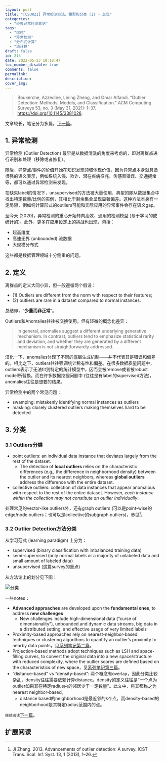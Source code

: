 ```yaml
---
layout: post
title: "[CSUR21] 异常检测方法、模型和分类 (I) - 总览"
categories:
  - "经典异常检测笔记"
tags:
  - "综述"
  - "异常检测"
  - "分布式计算"
  - "流计算"
draft: false
id: 213
date: 2022-05-23 10:18:47
toc_number_disable: true
comments: false
permalink:
description:
cover_img:
---
```


> Boukerche, Azzedine, Lining Zheng, and Omar Alfandi. “Outlier Detection: Methods, Models, and Classification.” ACM Computing Surveys 53, no. 3 (May 31, 2021): 1–37. https://doi.org/10.1145/3381028.

文章较长，笔记分为多篇，[下一篇](../经典异常检测笔记2/)。

## 1. 异常检测

异常检测 (Outlier Detection) 最早是从数据清洗的角度来考虑的，即对离群点进行识别和处理（移除或者修复）。

随后，异常点/事件的价值开始在知识发现领域体现价值，因为异常点本身就具备很强的语义表示，例如系统入侵、欺诈、潜在疾病征兆、传感器错误、交通拥堵等，都可以通过异常检测来发现。

在缺失label的情况下，unsupervised的方法被大量使用，典型的即从数据集合中找出特定数量/比例的实例，其相比于剩余集合呈现显著偏差。这种方法本身有一定局限，例如纯计算形式的outliers可能和实际应用的异常事件会存在语义gap。

至今天 (2020)，异常检测的重心开始转向高效、通用的检测模型 (基于学习的或统计的)。此外，更多在应用设定上的挑战也出现，包括：
- 超高维度
- 高速无界 (unbounded) 流数据
- 大规模分布式

这些都是数据管理领域十分侧重的问题。

## 2. 定义

离群点的定义大同小异，但一般遵循两个假设：
- (1) Outliers are different from the norm with respect to their features;
- (2) outliers are rare in a dataset compared to normal instances.

总结即，“**少量而非正常**”。

Outliers和Anomalies往往被交换使用，但有轻微的概念化差异：
> In general, anomalies suggest a different underlying generative mechanism. In contrast, outliers tend to emphasize statistical rarity and deviation, and whether they are generated by a different mechanism is not straightforwardly addressed.

汉化一下，anomalies体现了不同的底层生成机制——并不代表其是错误和偏差的。相比之下，outliers往往强调统计稀有性和偏差。在很多数据质量问题中，outliers表示了无法fit到特定的统计模型中，因而会被remove或者被robust model所替换。而在许多数据挖掘问题中 (往往是有label的supervised方法)，anomalies往往是想要的结果。

异常检测中的两个常见问题：
- swamping: mistakenly identifying normal instances as outliers
- masking: closely clustered outliers making themselves hard to be detected

## 3. 分类

### 3.1 Outliers分类
- point outliers: an individual data instance that deviates largely from the rest of the dataset.
  - The detection of **local outliers** relies on the characteristic differences (e.g., the difference in neighborhood density) between the outlier and its nearest neighbors, whereas **global outliers** address the difference with the entire dataset.
- collective outliers: collection of data instances that appear anomalous with respect to the rest of the entire dataset. However, *each instance within the collection may not constitute an outlier individually*.

处理常见的vector-like outliers外，还有graph outliers (可以是point-wise的edge/node outliers；也可以是collective的subgraph outliers)，参见[^1]。

### 3.2 Outlier Detection方法分类

从学习范式 (learning paradigm) 上分为：
- supervised (binary classification with imbalanced training data)
- semi-supervised (only normal labels or a majority of unlabeled data and small amount of labeled data)
- unsupervised (这篇survey的重点)

从方法论上的划分见下图：

![分类](classification.png)

一些notes：
- **Advanced approaches** are developed upon the **fundamental ones**, to address **new challenges**
  - New challenges include high-dimensional data (“curse of dimensionality”), unbounded and dynamic data streams, big data in a distributed setting, and effective usage of very limited labels
- Proximity-based approaches rely on nearest-neighbor-based techniques or clustering algorithms to quantify an outlier’s proximity to nearby data points，见[系列笔记第二篇](../经典异常检测笔记2/)。
- Projection-based methods adopt techniques such as LSH and space-filling curves, to convert the original data into a new space/structure with reduced complexity, where the outlier scores are defined based on the characteristics of new space，见[系列笔记第三篇](../经典异常检测笔记3/)。
- “distance-based” vs “density-based”: 两个概念有overlap，因此分类比较杂乱，density往往需要依赖计算distance。density的定义往往是“一个点为outlier如果其在特定radius内的邻居少于一定数量”。此文中，将其都称之为nearest neighbor-based。
  - distance based的neighborhood是最近邻的k个点，而density-based的neighborhood是其特定radius范围内的点。

<!-- ## Projection-based Approaches

## Outlier Detection in Streaming Settings

## Outlier Detection in Large-scale Distributed Settings

## Deep Learning for Outlier Detection

## State-of-the-art Semi-supervised Outlier Detection

## Issues and Trends -->

`继续阅读`[下一篇](../经典异常检测笔记2/)。

## 扩展阅读

[^1]: Ji Zhang. 2013. Advancements of outlier detection: A survey. ICST Trans. Scal. Inf. Syst. 13, 1 (2013), 1–26.

